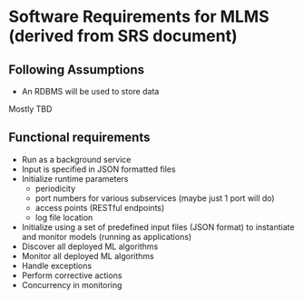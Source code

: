 # Software Requirements for MLMS (derived from SRS document)

## Following Assumptions
  * An RDBMS will be used to store data
 
 Mostly TBD 

## Functional requirements

 * Run as a background service 
 * Input is specified in JSON formatted files
 * Initialize runtime parameters 
    - periodicity 
    - port numbers for various subservices (maybe just 1 port will do)
    - access points (RESTful endpoints)
    - log file location
 * Initialize using a set of predefined input files (JSON format) to instantiate and monitor models (running as applications)
 * Discover all deployed ML algorithms
 * Monitor all deployed ML algorithms
 * Handle exceptions
 * Perform corrective actions
 * Concurrency in monitoring

